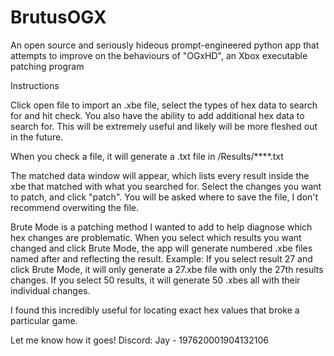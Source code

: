 # BrutusOGX
An open source and seriously hideous prompt-engineered python app that attempts to improve on the behaviours of "OGxHD", an Xbox executable patching program

Instructions

Click open file to import an .xbe file, select the types of hex data to search for and hit check.
You also have the ability to add additional hex data to search for. This will be extremely useful and likely will be more fleshed out in the future.

When you check a file, it will generate a .txt file in /Results/****.txt

The matched data window will appear, which lists every result inside the xbe that matched with what you searched for.
Select the changes you want to patch, and click "patch". You will be asked where to save the file, I don't recommend overwiting the file.

Brute Mode is a patching method I wanted to add to help diagnose which hex changes are problematic.
When you select which results you want changed and click Brute Mode, the app will generate numbered .xbe files named after and reflecting the result.
Example:
If you select result 27 and click Brute Mode, it will only generate a 27.xbe file with only the 27th results changes.
If you select 50 results, it will generate 50 .xbes all with their individual changes.

I found this incredibly useful for locating exact hex values that broke a particular game.

Let me know how it goes!
Discord: Jay - 197620001904132106
